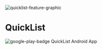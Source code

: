 ![quicklist-feature-graphic](https://cloud.githubusercontent.com/assets/18324680/21578754/227e98f8-cf84-11e6-869c-ee72e008426b.png)
# QuickList
![google-play-badge](https://cloud.githubusercontent.com/assets/18324680/21578774/a8bc0572-cf84-11e6-87ef-4f62cda4f2fe.png)
QuickList Android App
